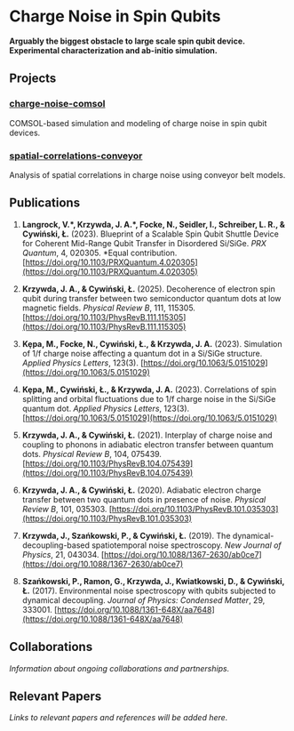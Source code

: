# Charge Noise in Spin Qubits

**Arguably the biggest obstacle to large scale spin qubit device. Experimental characterization and ab-initio simulation.**

## Projects

### [charge-noise-comsol](https://github.com/JAK-lab/cnsq-charge-noise-comsol)
COMSOL-based simulation and modeling of charge noise in spin qubit devices.

### [spatial-correlations-conveyor](https://github.com/JAK-lab/cnsq-spatial-correlations-conveyor)
Analysis of spatial correlations in charge noise using conveyor belt models.

## Publications

1. **Langrock, V.\*, Krzywda, J. A.\*, Focke, N., Seidler, I., Schreiber, L. R., & Cywiński, Ł.** (2023). Blueprint of a Scalable Spin Qubit Shuttle Device for Coherent Mid-Range Qubit Transfer in Disordered Si/SiGe. *PRX Quantum*, 4, 020305. \*Equal contribution. [https://doi.org/10.1103/PRXQuantum.4.020305](https://doi.org/10.1103/PRXQuantum.4.020305)

2. **Krzywda, J. A., & Cywiński, Ł.** (2025). Decoherence of electron spin qubit during transfer between two semiconductor quantum dots at low magnetic fields. *Physical Review B*, 111, 115305. [https://doi.org/10.1103/PhysRevB.111.115305](https://doi.org/10.1103/PhysRevB.111.115305)

3. **Kȩpa, M., Focke, N., Cywiński, Ł., & Krzywda, J. A.** (2023). Simulation of 1/f charge noise affecting a quantum dot in a Si/SiGe structure. *Applied Physics Letters*, 123(3). [https://doi.org/10.1063/5.0151029](https://doi.org/10.1063/5.0151029)

4. **Kȩpa, M., Cywiński, Ł., & Krzywda, J. A.** (2023). Correlations of spin splitting and orbital fluctuations due to 1/f charge noise in the Si/SiGe quantum dot. *Applied Physics Letters*, 123(3). [https://doi.org/10.1063/5.0151029](https://doi.org/10.1063/5.0151029)

5. **Krzywda, J. A., & Cywiński, Ł.** (2021). Interplay of charge noise and coupling to phonons in adiabatic electron transfer between quantum dots. *Physical Review B*, 104, 075439. [https://doi.org/10.1103/PhysRevB.104.075439](https://doi.org/10.1103/PhysRevB.104.075439)

6. **Krzywda, J. A., & Cywiński, Ł.** (2020). Adiabatic electron charge transfer between two quantum dots in presence of noise. *Physical Review B*, 101, 035303. [https://doi.org/10.1103/PhysRevB.101.035303](https://doi.org/10.1103/PhysRevB.101.035303)

7. **Krzywda, J., Szańkowski, P., & Cywiński, Ł.** (2019). The dynamical-decoupling-based spatiotemporal noise spectroscopy. *New Journal of Physics*, 21, 043034. [https://doi.org/10.1088/1367-2630/ab0ce7](https://doi.org/10.1088/1367-2630/ab0ce7)

8. **Szańkowski, P., Ramon, G., Krzywda, J., Kwiatkowski, D., & Cywiński, Ł.** (2017). Environmental noise spectroscopy with qubits subjected to dynamical decoupling. *Journal of Physics: Condensed Matter*, 29, 333001. [https://doi.org/10.1088/1361-648X/aa7648](https://doi.org/10.1088/1361-648X/aa7648)

## Collaborations

*Information about ongoing collaborations and partnerships.*

## Relevant Papers

*Links to relevant papers and references will be added here.*